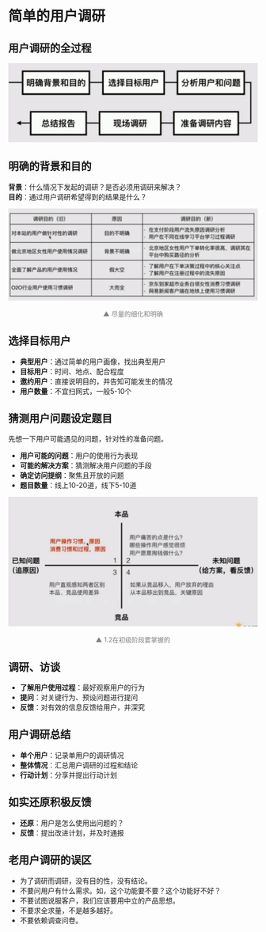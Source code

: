 # 简单的用户调研

## 用户调研的全过程

![](./04-3_01.jpg)

## 明确的背景和目的

**背景**：什么情况下发起的调研？是否必须用调研来解决？  
**目的**：通过用户调研希望得到的结果是什么？

![](./04-3_02.jpg)

<div style="font-size:13px;color:gray;text-align:center">▲ 尽量的细化和明确 </div>

## 选择目标用户

* **典型用户**：通过简单的用户画像，找出典型用户
* **目标用户**：时间、地点、配合程度
* **邀约用户**：直接说明目的，并告知可能发生的情况
* **用户数量**：不宜扫网式，一般5-10个

## 猜测用户问题设定题目

先想一下用户可能遇见的问题，针对性的准备问题。

* **用户可能的问题**：用户的使用行为表现
* **可能的解决方案**：猜测解决用户问题的手段
* **确定访问提纲**：聚焦且开放的问题
* **题目数量**：线上10-20道，线下5-10道

![](./04-3_03.jpg)

<div style="font-size:13px;color:gray;text-align:center">▲ 1.2在初级阶段要掌握的</div>


## 调研、访谈

* **了解用户使用过程**：最好观察用户的行为
* **提问**：对关键行为、预设问题进行提问
* **反馈**：对有效的信息反馈给用户，并深究

## 用户调研总结

* **单个用户**：记录单用户的调研情况
* **整体情况**：汇总用户调研的过程和结论
* **行动计划**：分享并提出行动计划

## 如实还原积极反馈

* **还原**：用户是怎么使用出问题的？
* **反馈**：提出改进计划，并及时通报

## 老用户调研的误区

* 为了调研而调研，没有目的性，没有结论。
* 不要问用户有什么需求。如，这个功能要不要？这个功能好不好？
* 不要试图说服客户，我们应该要用中立的产品思想。
* 不要求全求量，不是越多越好。
* 不要依赖调查问卷。